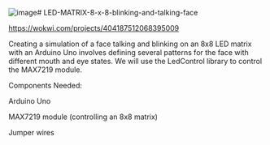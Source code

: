 ![image](https://github.com/user-attachments/assets/4173dda2-4a85-4363-b6d1-537af644fea4)# LED-MATRIX-8-x-8-blinking-and-talking-face

https://wokwi.com/projects/404187512068395009


Creating a simulation of a face talking and blinking on an 8x8 LED matrix with an Arduino Uno involves defining several patterns for the face with different mouth and eye states. We will use the LedControl library to control the MAX7219 module.


Components Needed:

Arduino Uno

MAX7219 module (controlling an 8x8 matrix)

Jumper wires

